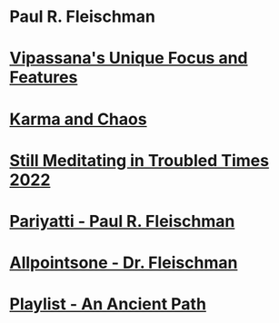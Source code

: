 # Paul R. Fleischman

# [Vipassana's Unique Focus and Features](https://www.youtube.com/watch?v=jEvy20CyK-Y)
# [Karma and Chaos](https://www.youtube.com/watch?v=k6_JSJsCDjI&t=1456s)
# [Still Meditating in Troubled Times 2022](https://www.youtube.com/watch?v=QhRI0XalW0Q&t=104s)

# [Pariyatti - Paul R. Fleischman](https://www.youtube.com/playlist?list=PLs2yRU4JKVlo_gqslb4ihD9iK-OEkQ_rZ)
# [Allpointsone - Dr. Fleischman](https://www.youtube.com/playlist?list=PLClGmIhbAuM3xcmqfetuNpgabMJOwGYH_)


# [Playlist - An Ancient Path](https://www.youtube.com/playlist?list=PLs2yRU4JKVlo_gqslb4ihD9iK-OEkQ_rZ)

